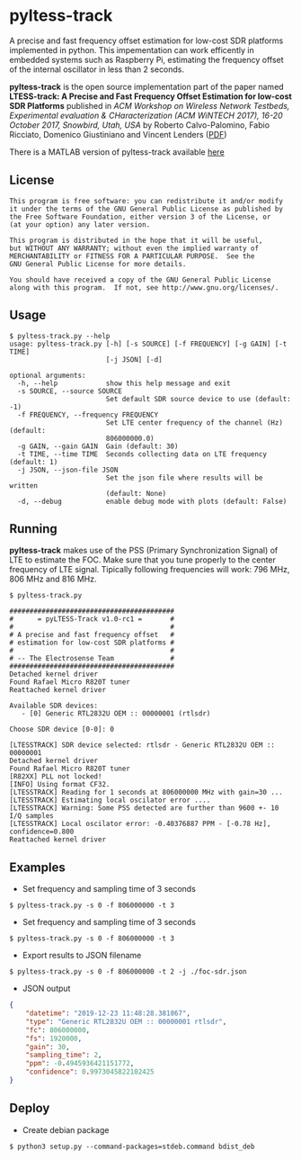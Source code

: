 # pyltess-track

A precise and fast frequency offset estimation for low-cost SDR platforms implemented in python. This impementation can work efficently in embedded systems such as Raspberry Pi, estimating the frequency offset of the internal oscillator in less than 2 seconds.


**pyltess-track** is the open source implementation part of the paper named **LTESS-track: A Precise and Fast Frequency Offset Estimation for low-cost SDR Platforms** published in *ACM Workshop on Wireless Network Testbeds, Experimental evaluation & CHaracterization (ACM WiNTECH 2017), 16-20 October 2017, Snowbird, Utah, USA* by Roberto Calvo-Palomino, Fabio Ricciato, Domenico Giustiniano and Vincent Lenders ([PDF](http://eprints.networks.imdea.org/id/document/4484))

There is a MATLAB version of pyltess-track available [here](https://github.com/electrosense/LTESS-track)

## License

```
This program is free software: you can redistribute it and/or modify
it under the terms of the GNU General Public License as published by
the Free Software Foundation, either version 3 of the License, or
(at your option) any later version.

This program is distributed in the hope that it will be useful,
but WITHOUT ANY WARRANTY; without even the implied warranty of
MERCHANTABILITY or FITNESS FOR A PARTICULAR PURPOSE.  See the
GNU General Public License for more details.

You should have received a copy of the GNU General Public License
along with this program.  If not, see http://www.gnu.org/licenses/.
```

## Usage

```
$ pyltess-track.py --help
usage: pyltess-track.py [-h] [-s SOURCE] [-f FREQUENCY] [-g GAIN] [-t TIME]
                        [-j JSON] [-d]

optional arguments:
  -h, --help            show this help message and exit
  -s SOURCE, --source SOURCE
                        Set default SDR source device to use (default: -1)
  -f FREQUENCY, --frequency FREQUENCY
                        Set LTE center frequency of the channel (Hz) (default:
                        806000000.0)
  -g GAIN, --gain GAIN  Gain (default: 30)
  -t TIME, --time TIME  Seconds collecting data on LTE frequency (default: 1)
  -j JSON, --json-file JSON
                        Set the json file where results will be written
                        (default: None)
  -d, --debug           enable debug mode with plots (default: False)
```

## Running

**pyltess-track** makes use of the PSS (Primary Synchronization Signal) of LTE to estimate the FOC. Make sure that you tune properly to the center frequency of LTE signal. Tipically following frequencies will work: 796 MHz, 806 MHz and 816 MHz.

```
$ pyltess-track.py

#########################################
#      = pyLTESS-Track v1.0-rc1 =       #
#                                       #
# A precise and fast frequency offset   #
# estimation for low-cost SDR platforms #
#                                       #
# -- The Electrosense Team              #
#########################################
Detached kernel driver
Found Rafael Micro R820T tuner
Reattached kernel driver

Available SDR devices:
   - [0] Generic RTL2832U OEM :: 00000001 (rtlsdr)

Choose SDR device [0-0]: 0

[LTESSTRACK] SDR device selected: rtlsdr - Generic RTL2832U OEM :: 00000001
Detached kernel driver
Found Rafael Micro R820T tuner
[R82XX] PLL not locked!
[INFO] Using format CF32.
[LTESSTRACK] Reading for 1 seconds at 806000000 MHz with gain=30 ...
[LTESSTRACK] Estimating local oscilator error ....
[LTESSTRACK] Warning: Some PSS detected are further than 9600 +- 10 I/Q samples
[LTESSTRACK] Local oscilator error: -0.40376887 PPM - [-0.78 Hz], confidence=0.800
Reattached kernel driver
```

## Examples

* Set frequency and sampling time of 3 seconds
```
$ pyltess-track.py -s 0 -f 806000000 -t 3
```

* Set frequency and sampling time of 3 seconds
```
$ pyltess-track.py -s 0 -f 806000000 -t 3
```

* Export results to JSON filename
```
$ pyltess-track.py -s 0 -f 806000000 -t 2 -j ./foc-sdr.json
```

* JSON output
```json
{
    "datetime": "2019-12-23 11:48:28.381867",
    "type": "Generic RTL2832U OEM :: 00000001 rtlsdr",
    "fc": 806000000,
    "fs": 1920000,
    "gain": 30,
    "sampling_time": 2,
    "ppm": -0.4945936421151772,
    "confidence": 0.9973045822102425
}
```

## Deploy

* Create debian package
```
$ python3 setup.py --command-packages=stdeb.command bdist_deb
```
